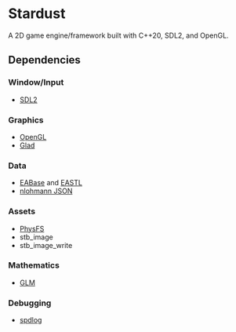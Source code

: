 # Stardust
A 2D game engine/framework built with C++20, SDL2, and OpenGL.

## Dependencies
### Window/Input
* [SDL2](https://www.libsdl.org/)

### Graphics
* [OpenGL](https://www.opengl.org/)
* [Glad](https://glad.dav1d.de/)

### Data
* [EABase](https://github.com/electronicarts/EABase) and [EASTL](https://github.com/electronicarts/EASTL)
* [nlohmann JSON](https://github.com/nlohmann/json)

### Assets
* [PhysFS](https://icculus.org/physfs/)
* stb_image
* stb_image_write

### Mathematics
* [GLM](https://github.com/g-truc/glm)

### Debugging
* [spdlog](https://github.com/gabime/spdlog)
